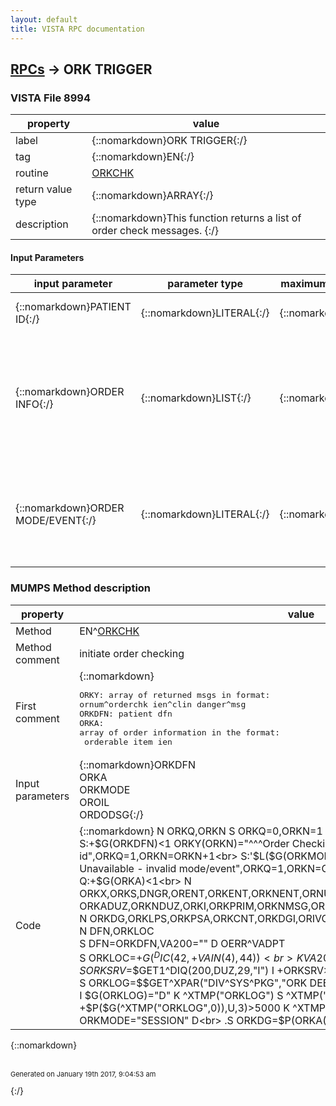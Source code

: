 ```yaml
---
layout: default
title: VISTA RPC documentation
---
```




## [RPCs](TableOfContent.md) &#8594; ORK TRIGGER 



### VISTA File 8994 


 property | value 
--- | --- 
 label | {::nomarkdown}ORK TRIGGER{:/}
 tag | {::nomarkdown}EN{:/}
 routine | [ORKCHK](http://code.osehra.org/dox/Routine_ORKCHK_source.html)
 return value type | {::nomarkdown}ARRAY{:/}
 description | {::nomarkdown}This function returns a list of order check messages.  {:/}

#### Input Parameters

| input parameter | parameter type | maximum data length | required | description | 
| --- | --- | --- | --- | --- | 
| {::nomarkdown}PATIENT ID{:/} | {::nomarkdown}LITERAL{:/} | {::nomarkdown}16{:/} | {::nomarkdown}true{:/} | {::nomarkdown}The record number from the Patient File [#2].{:/} | 
| {::nomarkdown}ORDER INFO{:/} | {::nomarkdown}LIST{:/} | {::nomarkdown}255{:/} | {::nomarkdown}true{:/} | {::nomarkdown}Array of order information in the format: orderable item #filler appnat't id^nat'l text^nat'l coding system^local id^local text^local codingsystemorder effective date/timeorder number.{:/} | 
| {::nomarkdown}ORDER MODE/EVENT{:/} | {::nomarkdown}LITERAL{:/} | {::nomarkdown}16{:/} | {::nomarkdown}true{:/} | {::nomarkdown}Indicates the mode or event which trigger the need for order checking.Set of codes including: DISPLAY, SELECT, ACCEPT, SESSION, NOTIF, ALL.{:/} | 


### MUMPS Method description

 property | value 
 --- | --- 
 Method | EN^[ORKCHK](http://code.osehra.org/dox/Routine_ORKCHK_source.html)
 Method comment | initiate order checking
 First comment | {::nomarkdown}<pre>ORKY: array of returned msgs in format: ornum^orderchk ien^clin danger^msg<br/>ORKDFN: patient dfn<br/>ORKA: array of order information in the format:<br/> orderable item ien|<br/> display group-filler app|<br/> nat'l id^nat'l text^nat'l code sys^local id^local text^local code sys|<br/> effective d/t|<br/> order number|<br/> filler data (LR: specimen ien, PS: meds prev ordered during this session in format med1^med2^...)<br/>ORKMODE: mode/event trigger (DISPLAY,SELECT,ACCEPT,SESSION,ALL,NOTIF)<br/> PS: meds previously ordered during this session med1^med2^...<br/>OROIL: array containing the order info passed in (oly for ACCEPT mode)<br/>ORDODSG: flag that denotes if dosage checks should be performed<br/>         1 for perform dosage checks<br/>         0 for do not perform dosage checks</pre>{:/}
 Input parameters | {::nomarkdown}ORKDFN<br>ORKA<br>ORKMODE<br>OROIL<br>ORDODSG{:/}
 Code | {::nomarkdown}  N ORKQ,ORKN S ORKQ=0,ORKN=1<br> S:+$G(ORKDFN)<1 ORKY(ORKN)="^^^Order Checking Unavailable - invalid patient id",ORKQ=1,ORKN=ORKN+1<br> S:'$L($G(ORKMODE)) ORKY(ORKN)="^^^Order Checking Unavailable - invalid mode/event",ORKQ=1,ORKN=ORKN+1<br> Q:$G(ORKQ)=1<br> Q:+$G(ORKA)<1<br> N ORKX,ORKS,DNGR,ORENT,ORKENT,ORKNENT,ORNUM,ORKOFF,ORKTMODE<br> N ORKADUZ,ORKNDUZ,ORKI,ORKPRIM,ORKNMSG,ORKMSG,ORKLOG,ORKLD,ORKLI,ORKOI<br> N ORKDG,ORKLPS,ORKPSA,ORKCNT,ORKDGI,ORIVORDR<br> M ^TMP("ORKA",$J)=ORKA<br> N DFN,ORKLOC<br> S DFN=ORKDFN,VA200="" D OERR^VADPT<br> S ORKLOC=+$G(^DIC(42,+VAIN(4),44))<br> K VA200,VAIN<br> N ORKSRV<br> S ORKSRV=$$GET1^DIQ(200,DUZ,29,"I") I +ORKSRV>0 S ORKSRV=$P(ORKSRV,U)<br> S ORKLOG=$$GET^XPAR("DIV^SYS^PKG","ORK DEBUG ENABLE/DISABLE",1,"I")<br> I $G(ORKLOG)="D" K ^XTMP("ORKLOG") S ^XTMP("ORKLOG",0)=""<br> I +$P($G(^XTMP("ORKLOG",0)),U,3)>5000 K ^XTMP("ORKLOG")<br> I ORKMODE="SESSION" D<br> .S ORKDG=$P(ORKA(1),"|",2)<br> .I $E($G(ORKDG),1,2)="PS" D<br> ..S ORKDGI=0,ORKDGI=$O(^ORD(100.98,"B","PHARMACY",ORKDGI))<br> ..K ^TMP("ORR",$J)<br> ..D EN^ORQ1(DFN_";DPT(",ORKDGI,11,"","","",0,0)<br> ..;store unsigned med orders in ^TMP("ORR",$J for processing in ORKPS<br> S (ORKX,ORIVORDR)="" F  S ORKX=$O(ORKA(ORKX)) Q:ORKX=""  D<br> .S ORKOI=$P(ORKA(ORKX),"|")<br> .;<br> .;log debug msgs if parameter is enabled:<br> .I $G(ORKLOG)="E" D<br> ..S ORKLD=$$NOW^XLFDT<br> ..S ORKLI=0<br> ..I +$P($G(^XTMP("ORKLOG",0)),U,3)<1 S $P(^XTMP("ORKLOG",0),U,3)=0<br> ..S ORKCNT=$P(^XTMP("ORKLOG",0),U,3)+1<br> ..S ^XTMP("ORKLOG",0)=$$FMADD^XLFDT(ORKLD,3,"","","")_U_ORKLD_U_ORKCNT<br> ..S ^XTMP("ORKLOG",ORKLD,ORKDFN,+$G(ORKOI),ORKMODE,DUZ,ORKLI)=ORKA(ORKX)<br> .;<br> .S ORKDG=$P(ORKA(ORKX),"|",2),ORKTMODE=""<br> .S ORKENT="USR^LOC.`"_+$G(ORKLOC)_"^SRV.`"_+$G(ORKSRV)_"^DIV^SYS^PKG"<br> .Q:'$L($G(ORKDG))<br> .;<br> .;if pharmacy order and multiple pharmacy orders in session add data node:<br> .I $E(ORKDG,1,2)="PS",($L($G(ORKPSA))) D<br> ..S $P(ORKA(ORKX),"|",6)=ORKPSA<br> .;<br> .S ORNUM=$P(ORKA(ORKX),"|",5)<br> .; get correct DUZ for notification processing if in NOTIF mode:<br> .I ORKMODE="NOTIF" D<br> ..S:+$G(ORNUM)>0 ORKNDUZ=$$ORDERER^ORQOR2(ORNUM) ;ordering provider<br> ..S:+$G(ORNUM)<1 ORKNDUZ=$P($$PRIM^ORQPTQ4(ORKDFN),U) ;prim provider<br> ..I +$G(ORKNDUZ)>0 D<br> ...S ORKSRV=$$GET1^DIQ(200,ORKNDUZ,29,"I") I +ORKSRV>0 S ORKSRV=$P(ORKSRV,U)<br> ...S ORKNENT="USR.`"_+ORKNDUZ_"^LOC.`"_+$G(ORKLOC)_"^SRV.`"_+$G(ORKSRV)_"^DIV^SYS^PKG"<br> ..S:+$G(ORKNDUZ)<1 ORKNENT="LOC.`"_+$G(ORKLOC)_"^DIV^SYS^PKG"<br> .S ORENT=$S(ORKMODE="NOTIF":ORKNENT,1:ORKENT)<br> .;<br> .;If the order is a delayed release order (NOTIF) process all nodes.<br> .;If it is a renewal, edit or delayed signature order (ALL) process all<br> .;modes except SESSION which gets processed just before signature:<br> .I ORKMODE="NOTIF"!(ORKMODE="ALL") S ORKTMODE=ORKMODE D<br> ..D EN^ORKCHK3(.ORKS,ORKDFN,ORKA(ORKX),ORENT,ORKTMODE)  ;DISPLAY<br> ..D EN^ORKCHK4(.ORKS,ORKDFN,ORKA(ORKX),ORENT,ORKTMODE,.OROIL,.ORIVORDR,.ORDODSG)  ;SELECT<br> ..D EN^ORKCHK5(.ORKS,ORKDFN,ORKA(ORKX),ORENT,ORKTMODE,.OROIL,.ORDODSG)  ;ACCEPT<br> ..I ORKMODE="NOTIF" D EN^ORKCHK6(.ORKS,ORKDFN,ORKA(ORKX),ORENT,ORKTMODE)  ;SESSION<br> ..S ORKMODE=ORKTMODE<br> .;<br> .;Process regular orders/modes:<br> .I '$L($G(ORKTMODE)) D<br> ..I ORKMODE="DISPLAY" D EN^ORKCHK3(.ORKS,ORKDFN,ORKA(ORKX),ORENT,ORKTMODE)<br> ..I ORKMODE="SELECT" D EN^ORKCHK4(.ORKS,ORKDFN,ORKA(ORKX),ORENT,ORKTMODE,.OROIL,.ORIVORDR,.ORDODSG)<br> ..I ORKMODE="ACCEPT" D EN^ORKCHK5(.ORKS,ORKDFN,ORKA(ORKX),ORENT,ORKTMODE,.OROIL,.ORDODSG)<br> ..I ORKMODE="SESSION" D EN^ORKCHK6(.ORKS,ORKDFN,ORKA(ORKX),ORENT,ORKTMODE)<br> S ORKX="",ORKI=1<br> F  S ORKX=$O(ORKS("ORK",ORKX)) Q:ORKX=""  D<br> .S ORKY(ORKI)=ORKS("ORK",ORKX)<br> .;S ORKY(ORKI)=$E(ORKS("ORK",ORKX),1,500)<br> .;<br> .;log debug msgs if parameter is enabled:<br> .I $G(ORKLOG)="E" D<br> ..S ORKLI=$G(ORKLI)+1<br> ..S ^XTMP("ORKLOG",$$NOW^XLFDT,ORKDFN,+$G(ORKOI),ORKMODE,DUZ,ORKLI)=ORKY(ORKI)<br> ..S $P(^XTMP("ORKLOG",0),U,3)=$P($G(^XTMP("ORKLOG",0)),U,3)+1<br> .;<br> .;send moderate and high danger order checks for delayed orders as notifications:<br> .I ORKMODE="NOTIF" S DNGR=$P(ORKY(ORKI),U,3) I $G(DNGR)<3 D<br> ..S ORKADUZ="",ORNUM=$P(ORKY(ORKI),U)<br> ..S:+$G(ORKNDUZ)>0 ORKADUZ(ORKNDUZ)=""<br> ..S ORKNMSG="Order check: "_$P(ORKY(ORKI),U,4)<br> ..D EN^ORB3(54,ORKDFN,$G(ORNUM),.ORKADUZ,ORKNMSG,"")<br> .S ORKI=ORKI+1<br> K ^TMP("ORKA",$J),^TMP("ORR",$J)<br> I $G(ORKLOG)="E" D<br> .S ORKLI=$G(ORKLI)+1<br> .S ^XTMP("ORKLOG",$$NOW^XLFDT,ORKDFN,+$G(ORKOI),ORKMODE,DUZ,ORKLI)="LEAVING ORDER CHECKING"<br> .S $P(^XTMP("ORKLOG",0),U,3)=$P($G(^XTMP("ORKLOG",0)),U,3)+1<br> D CHKRMT{:/}

{::nomarkdown} <br/><br/><p style="font-size: 11px">Generated on January 19th 2017, 9:04:53 am</p>{:/}
